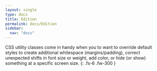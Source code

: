 ```yaml
---
layout: single
type: docs
title: Edition
permalink: docs/Edition
sidebar:
  nav: "docs"
---
```


CSS utility classes come in handy when you to want to override default styles to create additional whitespace (margins/padding), correct unexpected shifts in font size or weight, add color, or hide (or show) something at a specific screen size.
{: .fs-6 .fw-300 }
